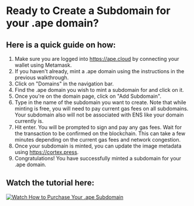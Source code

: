# Ready to Create a Subdomain for your .ape domain? 

## Here is a quick guide on how:

1. Make sure you are logged into https://ape.cloud by connecting your wallet using Metamask.
2. If you haven't already, mint a .ape domain using the instructions in the previous walkthrough.
3. Click on "Domains" in the navigation bar.
4. Find the .ape domain you wish to mint a subdomain for and click on it.
5. Once you're on the domain page, click on "Add Subdomain".
6. Type in the name of the subdomain you want to create. Note that while minting is free, you will need to pay current gas fees on all subdomains. Your subdomain also will not be associated with ENS like your domain currently is. 
7. Hit enter. You will be prompted to sign and pay any gas fees. Wait for the transaction to be confirmed on the blockchain. This can take a few minutes depending on the current gas fees and network congestion.
8. Once your subdomain is minted, you can update the image metadata using https://cortex.press. 
9. Congratulations! You have successfully minted a subdomain for your .ape domain.

## Watch the tutorial here:

[![Watch How to Purchase Your .ape Subdomain](https://img.youtube.com/vi/UWdrWKqM5_I/maxresdefault.jpg)](https://youtu.be/UWdrWKqMD_I)

